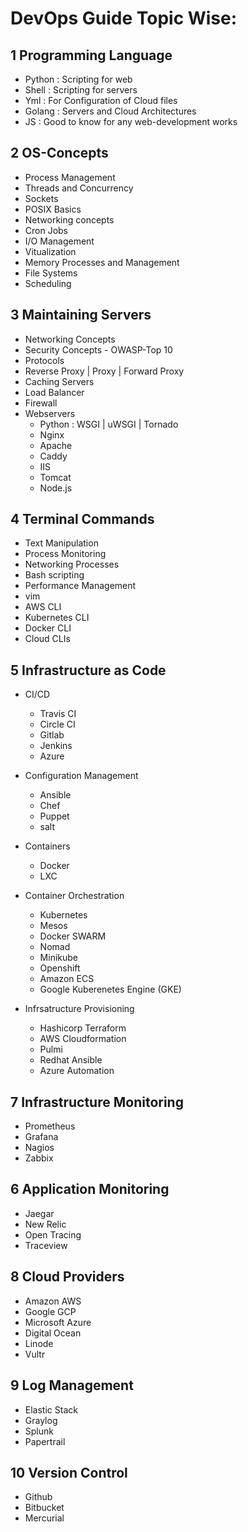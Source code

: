 # DevOps Guide Topic Wise:


## 1 Programming Language 

- Python : Scripting for web 
- Shell  : Scripting for servers 
- Yml    : For Configuration of Cloud files
- Golang : Servers and Cloud Architectures
- JS     : Good to know for any web-development works


## 2 OS-Concepts

- Process Management
- Threads and Concurrency
- Sockets
- POSIX Basics
- Networking concepts
- Cron Jobs
- I/O Management
- Vitualization
- Memory Processes and Management
- File Systems
- Scheduling

## 3 Maintaining Servers
- Networking Concepts
- Security Concepts - OWASP-Top 10
- Protocols
- Reverse Proxy | Proxy | Forward Proxy
- Caching Servers
- Load Balancer
- Firewall
- Webservers
  - Python : WSGI | uWSGI | Tornado
  - Nginx
  - Apache
  - Caddy
  - IIS
  - Tomcat
  - Node.js


## 4 Terminal Commands

- Text Manipulation
- Process Monitoring
- Networking Processes
- Bash scripting
- Performance Management
- vim
- AWS CLI
- Kubernetes CLI
- Docker CLI
- Cloud CLIs

## 5 Infrastructure as Code

- CI/CD
  - Travis CI
  - Circle CI
  - Gitlab
  - Jenkins
  - Azure 

- Configuration Management
    - Ansible
    - Chef
    - Puppet
    - salt

- Containers
  - Docker
  - LXC

- Container Orchestration
  - Kubernetes
  - Mesos
  - Docker SWARM
  - Nomad
  - Minikube
  - Openshift
  - Amazon ECS
  - Google Kuberenetes Engine (GKE)

- Infrsatructure Provisioning
  - Hashicorp Terraform
  - AWS Cloudformation
  - Pulmi
  - Redhat Ansible
  - Azure Automation

## 7 Infrastructure Monitoring

- Prometheus
- Grafana
- Nagios
- Zabbix

## 6 Application Monitoring

- Jaegar 
- New Relic 
- Open Tracing
- Traceview

## 8 Cloud Providers

- Amazon AWS
- Google GCP
- Microsoft Azure
- Digital Ocean
- Linode
- Vultr

## 9 Log Management

- Elastic Stack
- Graylog
- Splunk
- Papertrail

## 10 Version Control

- Github
- Bitbucket
- Mercurial 